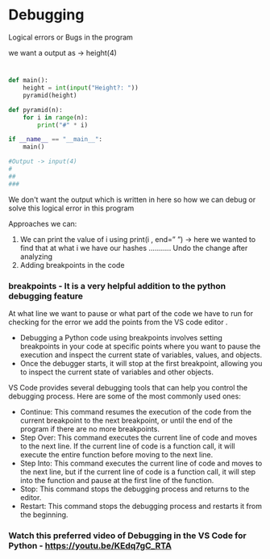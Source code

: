 # Debugging

Logical errors or Bugs in the program 

we want a output as  → height(4)

#
##

###

####

```python
def main():
    height = int(input("Height?: "))
    pyramid(height)

def pyramid(n):
    for i in range(n):
        print("#" * i)

if __name__ == "__main__":
    main()

#Output -> input(4)
#
##
###
```

We don't want the output which is written in here so how we can debug or solve this logical error in this program 

Approaches we can: 

1. We can print the value of i using print(i , end=” ”) → here we wanted to find that at what i we have our hashes ……….. Undo the change after analyzing 
2. Adding breakpoints in the code 

### breakpoints  - It  is **a very helpful addition to the python debugging feature**

At what line we want to pause or what part of the code we have to run for checking for the error we add the points from the VS code editor . 

- Debugging a Python code using breakpoints involves setting breakpoints in your code at specific points where you want to pause the execution and inspect the current state of variables, values, and objects.
- Once the debugger starts, it will stop at the first breakpoint, allowing you to inspect the current state of variables and other objects.

VS Code provides several debugging tools that can help you control the debugging process. Here are some of the most commonly used ones:

- Continue: This command resumes the execution of the code from the current breakpoint to the next breakpoint, or until the end of the program if there are no more breakpoints.
- Step Over: This command executes the current line of code and moves to the next line. If the current line of code is a function call, it will execute the entire function before moving to the next line.
- Step Into: This command executes the current line of code and moves to the next line, but if the current line of code is a function call, it will step into the function and pause at the first line of the function.
- Stop: This command stops the debugging process and returns to the editor.
- Restart: This command stops the debugging process and restarts it from the beginning.

### Watch this preferred video of Debugging in the VS Code for Python - https://youtu.be/KEdq7gC_RTA
